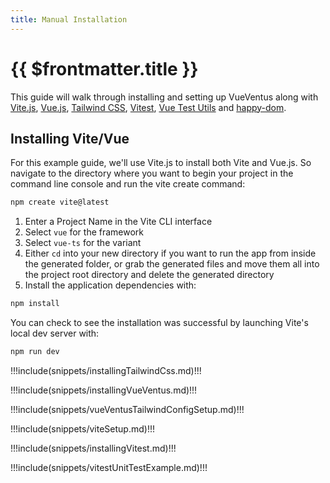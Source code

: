 ```yaml
---
title: Manual Installation
---
```


<script setup>
    import DocsPackageVersion from '../../src/views/compos/DocsPackageVersion.vue'
</script>






# {{ $frontmatter.title }}

This guide will walk through installing and setting up VueVentus along with [Vite.js](https://vitejs.dev/guide/#scaffolding-your-first-vite-project), [Vue.js](https://vuejs.org/), [Tailwind CSS](https://tailwindcss.com/), [Vitest](https://vitest.dev/), [Vue Test Utils](https://test-utils.vuejs.org/guide/) and [happy-dom](https://github.com/capricorn86/happy-dom).






## Installing Vite/Vue

For this example guide, we'll use Vite.js to install both Vite and Vue.js. So navigate to the directory where you want to begin your project in the command line console and run the vite create command:

```bash
npm create vite@latest
```

1. Enter a Project Name in the Vite CLI interface
1. Select `vue` for the framework
1. Select `vue-ts` for the variant
1. Either `cd` into your new directory if you want to run the app from inside the generated folder, or grab the generated files and move them all into the project root directory and delete the generated directory
1. Install the application dependencies with:

```bash
npm install
```

You can check to see the installation was successful by launching Vite's local dev server with:

```bash
npm run dev
```




!!!include(snippets/installingTailwindCss.md)!!!


!!!include(snippets/installingVueVentus.md)!!!


!!!include(snippets/vueVentusTailwindConfigSetup.md)!!!


!!!include(snippets/viteSetup.md)!!!


!!!include(snippets/installingVitest.md)!!!


!!!include(snippets/vitestUnitTestExample.md)!!!






<DocsPackageVersion/>
